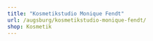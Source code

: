 ```yaml
---
title: "Kosmetikstudio Monique Fendt"
url: /augsburg/kosmetikstudio-monique-fendt/
shop: Kosmetik
---
```


